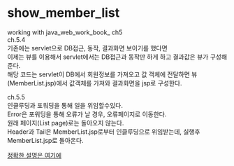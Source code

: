 # show_member_list
working with java_web_work_book_ ch5  
ch.5.4  
기존에는 servlet으로 DB접근, 동작, 결과화면 보이기를 했다면  
이제는 뷰를 이용해서 servlet에서는 DB접근과 동작만 하게 하고 결과값은 뷰가 구성해준다.  
해당 코드는 servlet이 DB에서 회원정보를 가져오고 값 객체에 전달하면 뷰(MemberList.jsp)에서 값객체를 가져와 결과화면을 jsp로 구성한다.  
  
ch.5.5  
인클루딩과 포워딩을 통해 일을 위임할수있다.  
Error은 포워딩을 통해 오류가 날 경우, 오류페이지로 이동한다.  
원래 페이지(List page)로는 돌아오지 않는다.  
Header과 Tail은 MemberList.jsp로부터 인클루딩으로 위임받는데, 실행후 MemberList.jsp로 돌아온다.  

[정확한 설명은 여기에](https://github.com/suhwoo/BookReview/blob/main/Java_Web_WorkBook/Ch.5%20MVC%EC%95%84%ED%82%A4%ED%85%8D%EC%B3%90.md)
